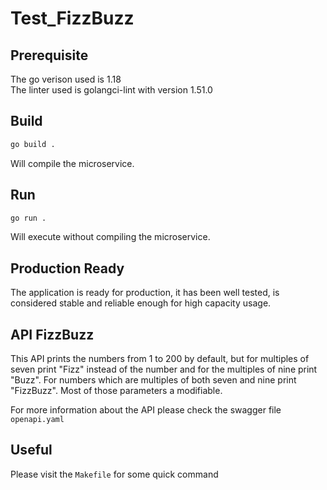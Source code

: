 # Test_FizzBuzz

## Prerequisite

The go verison used is 1.18  
The linter used is golangci-lint with version 1.51.0

## Build

```bash
go build .
```

Will compile the microservice.

## Run

```bash
go run .
```

Will execute without compiling the microservice.

## Production Ready

The application is ready for production, it has been well tested, is considered stable and reliable enough for high capacity usage.

## API FizzBuzz

This API prints the numbers from 1 to 200 by default, but for multiples of seven print "Fizz" instead of the number and for the multiples of nine print "Buzz".
For numbers which are multiples of both seven and nine print "FizzBuzz".
Most of those parameters a modifiable.

For more information about the API please check the swagger file `openapi.yaml`

## Useful

Please visit the `Makefile` for some quick command
